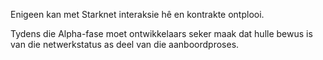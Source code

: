 Enigeen kan met Starknet interaksie hê en kontrakte ontplooi.

Tydens die Alpha-fase moet ontwikkelaars seker maak dat hulle bewus is van die netwerkstatus as deel van die aanboordproses.